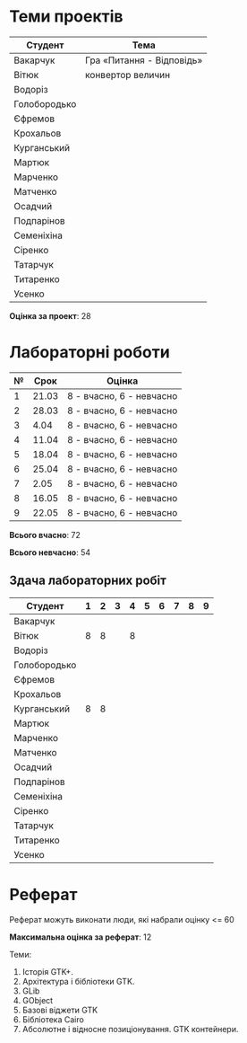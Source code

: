 # Теми проектів

|Студент|Тема|
|-|-|
|Вакарчук|Гра «Питання - Відповідь»|
|Вітюк|конвертор величин|
|Водоріз||
|Голобородько||
|Єфремов||
|Крохальов||
|Курганський||
|Мартюк||
|Марченко||
|Матченко||
|Осадчий||
|Подпарінов||
|Семеніхіна||
|Сіренко||
|Татарчук||
|Титаренко||
|Усенко||

**Оцінка за проект**: 28

# Лабораторні роботи

|№|Срок|Оцінка|
|-|-|-|
|1|21.03|8 - вчасно, 6 - невчасно|
|2|28.03|8 - вчасно, 6 - невчасно|
|3|4.04|8 - вчасно, 6 - невчасно|
|4|11.04|8 - вчасно, 6 - невчасно|
|5|18.04|8 - вчасно, 6 - невчасно|
|6|25.04|8 - вчасно, 6 - невчасно|
|7|2.05|8 - вчасно, 6 - невчасно|
|8|16.05|8 - вчасно, 6 - невчасно|
|9|22.05|8 - вчасно, 6 - невчасно|

**Всього вчасно**: 72

**Всього невчасно**: 54

## Здача лабораторних робіт

|Студент|1|2|3|4|5|6|7|8|9|
|-|-|-|-|-|-|-|-|-|-|
|Вакарчук||||||||||
|Вітюк|8|8||8||||||
|Водоріз||||||||||
|Голобородько||||||||||
|Єфремов||||||||||
|Крохальов||||||||||
|Курганський|8|8||||||||
|Мартюк||||||||||
|Марченко||||||||||
|Матченко||||||||||
|Осадчий||||||||||
|Подпарінов||||||||||
|Семеніхіна||||||||||
|Сіренко||||||||||
|Татарчук||||||||||
|Титаренко||||||||||
|Усенко||||||||||


# Реферат

Реферат можуть виконати люди, які набрали оцінку <= 60

**Максимальна оцінка за реферат**: 12

Теми:
1. Історія GTK+.
2. Архітектура і бібліотеки GTK.
3. GLib
4. GObject
5. Базові віджети GTK
6. Бібліотека Cairo
7. Абсолютне і відносне позиціонування. GTK контейнери.
